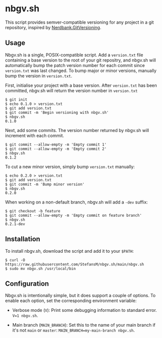 # nbgv.sh

This script provides semver-compatible versioning for any project in a git
repository, inspired by [Nerdbank.GitVersioning].

[Nerdbank.GitVersioning]: https://github.com/dotnet/Nerdbank.GitVersioning

## Usage

Nbgv.sh is a single, POSIX-compatible script. Add a `version.txt` file
containing a base version to the root of your git repositry, and nbgv.sh will
automatically bump the patch version number for each commit since `version.txt`
was last changed. To bump major or minor versions, manually bump the version in
`version.txt`.

First, initialise your project with a base version. After `version.txt` has
been committed, nbgv.sh will return the version number in `version.txt`

```console
$ git init
$ echo 0.1.0 > version.txt
$ git add version.txt
$ git commit -m 'Begin versioning with nbgv.sh'
$ nbgv.sh
0.1.0
```

Next, add some commits. The version number returned by nbgv.sh will increment
with each commit.

```console
$ git commit --allow-empty -m 'Empty commit 1'
$ git commit --allow-empty -m 'Empty commit 2'
$ nbgv.sh
0.1.2
```

To cut a new minor version, simply bump `version.txt` manually:

```console
$ echo 0.2.0 > version.txt
$ git add version.txt
$ git commit -m 'Bump minor version'
$ nbgv.sh
0.2.0
```

When working on a non-default branch, nbgv.sh will add a `-dev` suffix:

```console
$ git checkout -b feature
$ git commit --allow-empty -m 'Empty commit on feature branch'
$ nbgv.sh
0.2.1-dev
```

## Installation

To install nbgv.sh, download the script and add it to your `$PATH`:

```console
$ curl -O https://raw.githubusercontent.com/StefansM/nbgv.sh/main/nbgv.sh
$ sudo mv nbgv.sh /usr/local/bin
```

## Configuration

Nbgv.sh is intentionally simple, but it does support a couple of options. To
enable each option, set the corresponding environment variable:

* Verbose mode (`V`): Print some debugging information to standard error.
  `V=1 nbgv.sh`.

* Main branch (`MAIN_BRANCH`): Set this to the name of your main branch if it's
  not `main` or `master`: `MAIN_BRANCH=my-main-branch nbgv.sh`.
